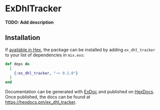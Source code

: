 # ExDhlTracker

**TODO: Add description**

## Installation

If [available in Hex](https://hex.pm/docs/publish), the package can be installed
by adding `ex_dhl_tracker` to your list of dependencies in `mix.exs`:

```elixir
def deps do
  [
    {:ex_dhl_tracker, "~> 0.1.0"}
  ]
end
```

Documentation can be generated with [ExDoc](https://github.com/elixir-lang/ex_doc)
and published on [HexDocs](https://hexdocs.pm). Once published, the docs can
be found at <https://hexdocs.pm/ex_dhl_tracker>.

